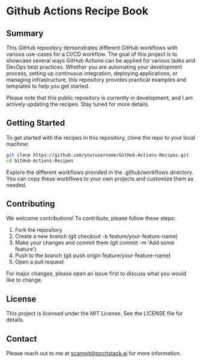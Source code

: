 # Github Actions Recipe Book

## Summary
This GitHub repository demonstrates different GitHub workflows with various use-cases for a CI/CD workflow. The goal of this project is to showcase several ways GitHub Actions can be applied for various tasks and DevOps best practices. Whether you are automating your development process, setting up continuous integration, deploying applications, or managing infrastructure, this repository provides practical examples and templates to help you get started.

Please note that this public repository is currently in development, and I am actively updating the recipes. Stay tuned for more details.

## Getting Started
To get started with the recipes in this repository, clone the repo to your local machine:
```sh
git clone https://github.com/yourusername/GitHub-Actions-Recipes.git
cd GitHub-Actions-Recipes
```
Explore the different workflows provided in the .github/workflows directory. You can copy these workflows to your own projects and customize them as needed.

## Contributing
We welcome contributions! To contribute, please follow these steps:

  1. Fork the repository
  2. Create a new branch (git checkout -b feature/your-feature-name)
  3. Make your changes and commit them (git commit -m 'Add some feature')
  4. Push to the branch (git push origin feature/your-feature-name)
  5. Open a pull request

For major changes, please open an issue first to discuss what you would like to change.

## License
This project is licensed under the MIT License. See the LICENSE file for details.

## Contact
Please reach out to me at scampit@torchstack.ai for more information.
